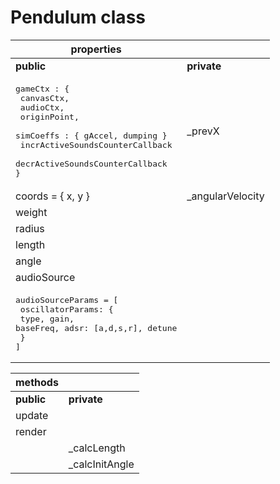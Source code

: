 # Pendulum class

| properties                                                                                                                                                                              |                   |
| --------------------------------------------------------------------------------------------------------------------------------------------------------------------------------------- | ----------------- |
| **public**                                                                                                                                                                              | **private**       |
| <pre>gameCtx : { <br> canvasCtx,<br> audioCtx,<br> originPoint,<br> simCoeffs : { gAccel, dumping }<br> incrActiveSoundsCounterCallback<br> decrActiveSoundsCounterCallback<br>} </pre> | \_prevX           |
| coords = { x, y }                                                                                                                                                                       | \_angularVelocity |
| weight                                                                                                                                                                                  |                   |
| radius                                                                                                                                                                                  |                   |
| length                                                                                                                                                                                  |                   |
| angle                                                                                                                                                                                   |                   |
| audioSource                                                                                                                                                                             |                   |
| <pre>audioSourceParams = [<br> oscillatorParams: {<br> type, gain, baseFreq, adsr: [a,d,s,r], detune<br> } <br>]                                                                        |                   |

| methods    |                 |
| ---------- | --------------- |
| **public** | **private**     |
| update     |                 |
| render     |                 |
|            | \_calcLength    |
|            | \_calcInitAngle |
